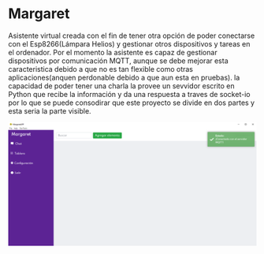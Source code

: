 # Margaret
Asistente virtual creada con el fin de tener otra opción de poder conectarse con el Esp8266(Lámpara Helios) y gestionar otros dispositivos y tareas en el ordenador. Por el momento la asistente es capaz de gestionar dispositivos por comunicación MQTT, aunque se debe mejorar esta caracteristica debido a que no es tan flexible como otras aplicaciones(anquen perdonable debido a que aun esta en pruebas). la capacidad de poder tener una charla la provee un sevvidor escrito en Python que recibe la información y da una respuesta a traves de socket-io por lo que se puede consodirar que este proyecto se divide en dos partes y esta seria la parte visible.

![Alt text](https://github.com/sant77/Margaret/blob/master/docs/muestra2.png)
